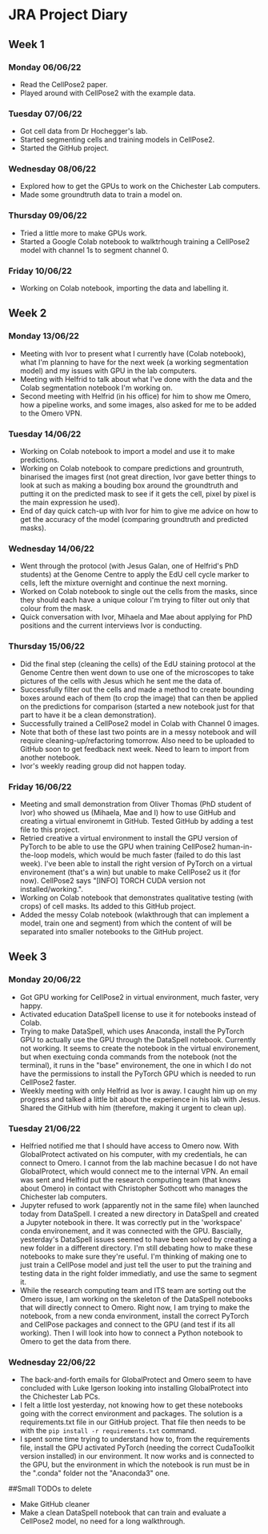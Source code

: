# JRA Project Diary

## Week 1

### Monday 06/06/22
- Read the CellPose2 paper.
- Played around with CellPose2 with the example data.

### Tuesday 07/06/22
- Got cell data from Dr Hochegger's lab.
- Started segmenting cells and training models in CellPose2.
- Started the GitHub project.

### Wednesday 08/06/22
- Explored how to get the GPUs to work on the Chichester Lab computers.
- Made some groundtruth data to train a model on.

### Thursday 09/06/22
- Tried a little more to make GPUs work.
- Started a Google Colab notebook to walktrhough training a CellPose2 model with channel 1s to segment channel 0.

### Friday 10/06/22
- Working on Colab notebook, importing the data and labelling it.


## Week 2

### Monday 13/06/22
- Meeting with Ivor to present what I currently have (Colab notebook), what I'm planning to have for the next week (a working segmentation model) and my issues with GPU in the lab computers.
- Meeting with Helfrid to talk about what I've done with the data and the Colab segmentation notebook I'm working on.
- Second meeting with Helfrid (in his office) for him to show me Omero, how a pipeline works, and some images, also asked for me to be added to the Omero VPN.

### Tuesday 14/06/22
- Working on Colab notebook to import a model and use it to make predictions.
- Working on Colab notebook to compare predictions and grountruth, binarised the images first (not great direction, Ivor gave better things to look at such as making a bouding box around the groundtruth and putting it on the predicted mask to see if it gets the cell, pixel by pixel is the main expression he used).
- End of day quick catch-up with Ivor for him to give me advice on how to get the accuracy of the model (comparing groundtruth and predicted masks).

### Wednesday 14/06/22
- Went through the protocol (with Jesus Galan, one of Helfrid's PhD students) at the Genome Centre to apply the EdU cell cycle marker to cells, left the mixture overnight and continue the next morning.
- Worked on Colab notebook to single out the cells from the masks, since they should each have a unique colour I'm trying to filter out only that colour from the mask.
- Quick conversation with Ivor, Mihaela and Mae about applying for PhD positions and the current interviews Ivor is conducting.

### Thursday 15/06/22
- Did the final step (cleaning the cells) of the EdU staining protocol at the Genome Centre then went down to use one of the microscopes to take pictures of the cells with Jesus which he sent me the data of.
- Successfully filter out the cells and made a method to create bounding boxes around each of them (to crop the image) that can then be applied on the predictions for comparison (started a new notebook just for that part to have it be a clean demonstration).
- Successfully trained a CellPose2 model in Colab with Channel 0 images.
- Note that both of these last two points are in a messy notebook and will require cleaning-up/refactoring tomorrow. Also need to be uploaded to GitHub soon to get feedback next week. Need to learn to import from another notebook.
- Ivor's weekly reading group did not happen today.

### Friday 16/06/22
- Meeting and small demonstration from Oliver Thomas (PhD student of Ivor) who showed us (Mihaela, Mae and I) how to use GitHub and creating a virtual environemt in GitHub. Tested GitHub by adding a test file to this project.
- Retried creative a virtual environment to install the GPU version of PyTorch to be able to use the GPU when training CellPose2 human-in-the-loop models, which would be much faster (failed to do this last week). I've been able to install the right version of PyTorch on a virtual environement (that's a win) but unable to make CellPose2 us it (for now). CellPose2 says "[INFO] TORCH CUDA version not installed/working.".
- Working on Colab notebook that demonstrates qualitative testing (with crops) of cell masks. Its added to this GitHub project.
- Added the messy Colab notebook (wlakthrough that can implement a model, train one and segment) from which the content of will be separated into smaller notebooks to the GitHub project.


## Week 3

### Monday 20/06/22
- Got GPU working for CellPose2 in virtual environment, much faster, very happy.
- Activated education DataSpell license to use it for notebooks instead of Colab.
- Trying to make DataSpell, which uses Anaconda, install the PyTorch GPU to actually use the GPU through the DataSpell notebook. Currently not working. It seems to create the notebook in the virtual environement, but when exectuing conda commands from the notebook (not the terminal), it runs in the "base" environement, the one in which I do not have the permissions to install the PyTorch GPU which is needed to run CellPose2 faster.
- Weekly meeting with only Helfrid as Ivor is away. I caught him up on my progress and talked a little bit about the experience in his lab with Jesus. Shared the GitHub with him (therefore, making it urgent to clean up).

### Tuesday 21/06/22
- Helfried notified me that I should have access to Omero now. With GlobalProtect activated on his computer, with my credentials, he can connect to Omero. I cannot from the lab machine becasue I do not have GlobalProtect, which would connect me to the internal VPN. An email was sent and Helfrid put the research computing team (that knows about Omero) in contact with Christopher Sothcott who manages the Chichester lab computers.
- Jupyter refused to work (apparently not in the same file) when launched today from DataSpell. I created a new directory in DataSpell and created a Jupyter notebook in there. It was correctly put in the 'workspace' conda environement, and it was connected with the GPU. Bascially, yesterday's DataSpell issues seemed to have been solved by creating a new folder in a different directory. I'm still debating how to make these notebooks to make sure they're useful. I'm thinking of making one to just train a CellPose model and just tell the user to put the training and testing data in the right folder immediatly, and use the same to segment it.
- While the research computing team and ITS team are sorting out the Omero issue, I am working on the skeleton of the DataSpell notebooks that will directly connect to Omero. Right now, I am trying to make the notebook, from a new conda environment, install the correct PyTorch and CellPose packages and connect to the GPU (and test if its all working). Then I will look into how to connect a Python notebook to Omero to get the data from there.

### Wednesday 22/06/22
- The back-and-forth emails for GlobalProtect and Omero seem to have concluded with Luke Igerson looking into installing GlobalProtect into the Chichester Lab PCs.
- I felt a little lost yesterday, not knowing how to get these notebooks going with the correct environment and packages. The solution is a requirements.txt file in our GitHub project. That file then needs to be with the ```pip install -r requirements.txt``` command.
- I spent some time trying to understand how to, from the requirements file, install the GPU activated PyTorch (needing the correct CudaToolkit version installed) in our environment. It now works and is connected to the GPU, but the environment in which the notebook is run must be in the ".conda" folder not the "Anaconda3" one.

##Small TODOs to delete
- Make GitHub cleaner
- Make a clean DataSpell notebook that can train and evaluate a CellPose2 model, no need for a long walkthrough.
